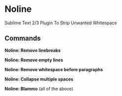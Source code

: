 # Noline

Sublime Text 2/3 Plugin To Strip Unwanted Whitespace

## Commands

**Noline: Remove linebreaks**

**Noline: Remove empty lines**

**Noline: Remove whitespace before paragraphs**

**Noline: Collapse multiple spaces**

**Noline: Blammo** (all of the above)
